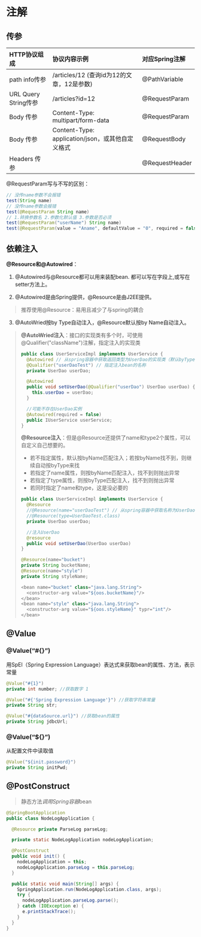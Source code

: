 # 注解

## 传参

| HTTP协议组成         | 协议内容示例                                     | 对应Spring注解 |
| :------------------- | :----------------------------------------------- | :------------- |
| path info传参        | /articles/12 (查询id为12的文章，12是参数)        | @PathVariable  |
| URL Query String传参 | /articles?id=12                                  | @RequestParam  |
| Body 传参            | Content-Type: multipart/form-data                | @RequestParam  |
| Body 传参            | Content-Type: application/json，或其他自定义格式 | @RequestBody   |
| Headers 传参         |                                                  | @RequestHeader |

@RequestParam写与不写的区别：

```java
// 没传name参数不会报错
test(String name) 
// 没传name参数会报错
test(@RequestParam String name) 
// 1.转换参数名 2.参数化默认值 3.参数是否必须
test(@RequestParam("userName") String name)
test(@RequestParam(value = "Aname", defaultValue = "0", required = false) String name)
```

## 依赖注入

**@Resource和@Autowired**：

1. @Autowired与@Resource都可以用来装配bean. 都可以写在字段上,或写在setter方法上。

2. @Autowired是由Spring提供，@Resource是由J2EE提供。

> 推荐使用@Resource：易用且减少了与spring的耦合

3. @AutoWried按by Type自动注入，@Resource默认按by Name自动注入。

> **@AutoWried注入**：接口的实现类有多个时，可使用@Qualifier("className")注解，指定注入的实现类
>
> ```java
> public class UserServiceImpl implements UserService {
>   @Autowired // 从spring容器中获取返回类型为UserDao的实现类（默认byType获取），注入到该属性中
>   @Qualifier("userDaoTest") // 指定注入bean的名称
>   private UserDao userDao;
> 
>   @Autowired   
>   public void setUserDao(@Qualifier("userDao") UserDao userDao) {   
>     this.userDao = userDao;   
>   }
> 
>   //可能不存在UserDao实例
>   @Autowired(required = false)   
>   public IUserService userService;
> }
> ```
>
> **@Resource注入**：但是@Resource还提供了name和type2个属性，可以自定义自己想要的。
>
> - 若不指定属性，默认按byName匹配注入；若按byName找不到，则继续自动按byType来找
> - 若指定了name属性，则按byName匹配注入，找不到则抛出异常
> - 若指定了type属性，则按byType匹配注入，找不到则抛出异常
> - 若同时指定了name和type，这是没必要的
>
> ```java
> public class UserServiceImpl implements UserService {
>   @Resource
>   //@Resource(name="userDaoTest") // 从spring容器中获取名称为UserDaoTest的实现类匹配
>   //@Resource(type=UserDaoTest.class) 
>   private UserDao userDao;
> 
>   //注入UserDao
>   @resource
>   public void setUserDao(UserDao userDao)
> }
> ```
>
> ```java
> @Resource(name="bucket")
> private String bucketName;
> @Resource(name="style")
> private String styleName;
> 
> <bean name="bucket" class="java.lang.String"> 
>   <constructor-arg value="${oos.bucketName}"/> 
> </bean> 
> <bean name="style" class="java.lang.String"> 
> 	<constructor-arg value="${oos.styleName}" typr="int"/> 
> </bean>
> ```

## @Value

### @Value(“#{}”) 

用SpEl（Spring Expression Language）表达式来获取bean的属性、方法，表示常量

```java
@Value("#{1}")  
private int number; //获取数字 1  

@Value("#{'Spring Expression Language'}") //获取字符串常量  
private String str;  

@Value("#{dataSource.url}") //获取bean的属性  
private String jdbcUrl;  
```

### @Value(“${}”)

从配置文件中读取值

```java
@Value("${init.password}")  
private String initPwd;    
```

## @PostConstruct

> 静态方法*调用Spring容器*bean

```java
@SpringBootApplication
public class NodeLogApplication {

  @Resource private ParseLog parseLog;

  private static NodeLogApplication nodeLogApplication;

  @PostConstruct
  public void init() {
    nodeLogApplication = this;
    nodeLogApplication.parseLog = this.parseLog;
  }

  public static void main(String[] args) {
    SpringApplication.run(NodeLogApplication.class, args);
    try {
      nodeLogApplication.parseLog.parse();
    } catch (IOException e) {
      e.printStackTrace();
    }
  }
}
```

